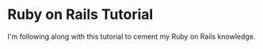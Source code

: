 # Ruby on Rails Tutorial

I'm following along with this tutorial to cement my Ruby on Rails knowledge.
